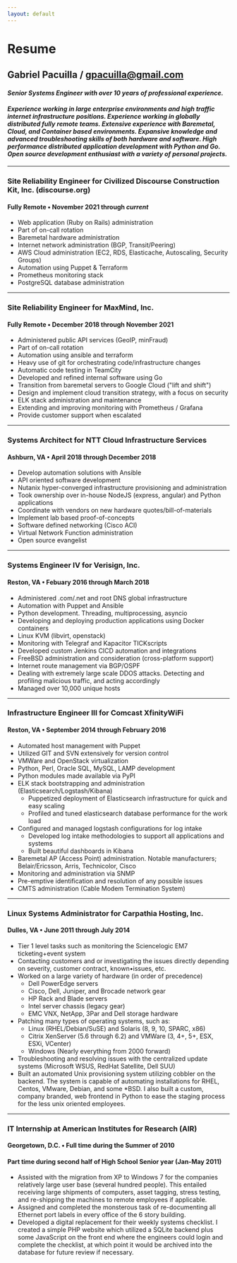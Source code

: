 ```yaml
---
layout: default
---
```


# Resume
## Gabriel Pacuilla / gpacuilla@gmail.com
#### _Senior Systems Engineer with over 10 years of professional experience._
#### _Experience working in large enterprise environments and high traffic internet infrastructure positions. Experience working in globally distributed fully remote teams. Extensive experience with Baremetal, Cloud, and Container based environments. Expansive knowledge and advanced troubleshooting skills of both hardware and software. High performance distributed application development with Python and Go. Open source development enthusiast with a variety of personal projects._

* * *

### Site Reliability Engineer for Civilized Discourse Construction Kit, Inc. (discourse.org)
#### Fully Remote • November 2021 through *current*
- Web application (Ruby on Rails) administration
- Part of on-call rotation
- Baremetal hardware administration
- Internet network administration (BGP, Transit/Peering)
- AWS Cloud administration (EC2, RDS, Elasticache, Autoscaling, Security Groups)
- Automation using Puppet & Terraform
- Prometheus monitoring stack
- PostgreSQL database administration

* * *

### Site Reliability Engineer for MaxMind, Inc.
#### Fully Remote • December 2018 through November 2021
- Administered public API services (GeoIP, minFraud)
- Part of on-call rotation
- Automation using ansible and terraform
- Heavy use of git for orchestrating code/infrastructure changes
- Automatic code testing in TeamCity
- Developed and refined internal software using Go
- Transition from baremetal servers to Google Cloud ("lift and shift")
- Design and implement cloud transition strategy, with a focus on security
- ELK stack administration and maintenance
- Extending and improving monitoring with Prometheus / Grafana
- Provide customer support when escalated

* * *

### Systems Architect for NTT Cloud Infrastructure Services
#### Ashburn, VA • April 2018 through December 2018
- Develop automation solutions with Ansible
- API oriented software development 
- Nutanix hyper-converged infrastructure provisioning and administration
- Took ownership over in-house NodeJS (express, angular) and Python applications
- Coordinate with vendors on new hardware quotes/bill-of-materials
- Implement lab based proof-of-concepts
- Software defined networking (Cisco ACI)
- Virtual Network Function administration
- Open source evangelist

* * *

### Systems Engineer IV for Verisign, Inc.
#### Reston, VA • Febuary 2016 through March 2018
- Administered .com/.net and root DNS global infrastructure
- Automation with Puppet and Ansible
- Python development. Threading, multiprocessing, asyncio
- Developing and deploying production applications using Docker containers
- Linux KVM (libvirt, openstack)
- Monitoring with Telegraf and Kapacitor TICKscripts
- Developed custom Jenkins CICD automation and integrations
- FreeBSD administration and consideration (cross-platform support)
- Internet route management via BGP/OSPF
- Dealing with extremely large scale DDOS attacks. Detecting and profiling malicious traffic, and acting accordingly
- Managed over 10,000 unique hosts

* * *

### Infrastructure Engineer III for Comcast XfinityWiFi
#### Reston, VA • September 2014 through February 2016
- Automated host management with Puppet
- Utilized GIT and SVN extensively for version control
- VMWare and OpenStack virtualization
- Python, Perl, Oracle SQL, MySQL, LAMP development
- Python modules made available via PyPI
- ELK stack bootstrapping and administration (Elasticsearch/Logstash/Kibana)
  - Puppetized deployment of Elasticsearch infrastructure for quick and easy scaling
  - Profiled and tuned elasticsearch database performance for the work load
- Configured and managed logstash configurations for log intake
  - Developed log intake methodologies to support all applications and systems
  - Built beautiful dashboards in Kibana
- Baremetal AP (Access Point) administration. Notable manufacturers; Belair/Ericsson, Arris, Technicolor, Cisco
- Monitoring and administration via SNMP
- Pre-emptive identification and resolution of any possible issues
- CMTS administration (Cable Modem Termination System)

* * *

### Linux Systems Administrator for Carpathia Hosting, Inc.
#### Dulles, VA • June 2011 through July 2014
- Tier 1 level tasks such as monitoring the Sciencelogic EM7 ticketing+event system
- Contacting customers and or investigating the issues directly depending on severity, customer contract, known•issues, etc.
- Worked on a large variety of hardware (in order of precedence)
  - Dell PowerEdge servers
  - Cisco, Dell, Juniper, and Brocade network gear
  - HP Rack and Blade servers
  - Intel server chassis (legacy gear)
  - EMC VNX, NetApp, 3Par and Dell storage hardware
- Patching many types of operating systems, such as:
  - Linux (RHEL/Debian/SuSE) and Solaris (8, 9, 10, SPARC, x86)
  - Citrix XenServer (5.6 through 6.2) and VMWare (3, 4+, 5+, ESX, ESXi, VCenter)
  - Windows (Nearly everything from 2000 forward)
- Troubleshooting and resolving issues with the centralized update systems 
(Microsoft WSUS, RedHat Satellite, Dell SUU)
- Built an automated Unix provisioning system utilizing cobbler on the backend. The system is capable of automating installations for RHEL, Centos, VMware, Debian, and some *BSD. I also built a custom, company branded, web frontend in Python to ease the staging process for the less unix oriented employees.

* * *

### IT Internship at American Institutes for Research (AIR)
#### Georgetown, D.C. • Full time during the Summer of 2010
#### Part time during second half of High School Senior year (Jan-May 2011)
- Assisted with the migration from XP to Windows 7 for the companies relatively large user base (several hundred people). This entailed receiving large shipments of computers, asset tagging, stress testing, and re-shipping the machines to remote employees if applicable.
- Assigned and completed the monsterous task of re-documenting all Ethernet port labels in every office of the 6 story building.
- Developed a digital replacement for their weekly systems checklist. I created a simple PHP website which utilized a SQLite backend plus some JavaScript on the front end where the engineers could login and complete the checklist, at which point it would be archived into the database for future review if necessary.
